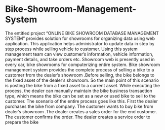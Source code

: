 # Bike-Showroom-Management-System
The entitled project “ONLINE BIKE SHOWROOM DATABASE MANAGEMENT 
SYSTEM” provides solution for showrooms for organizing data using web application. This 
application helps administrator to update data in step by step process while selling vehicle to 
customer. Using this system management team can view customer’s information, vehicle 
information, payment details, and take orders etc. Showroom web is presently used in every 
car, bike showrooms for computerizing entire system.
Bike showroom management system provides the complete process of selling a bike to a 
customer from the dealer’s showroom .Before selling, the bike belongs to the fixed asset of the 
dealer’s showroom. So the main point of this scenario is posting the bike from a fixed asset to 
a current asset. While executing the process, the dealer can manually maintain the bike business 
transaction type, which means the bike can be set as a new or used bike to sell to the customer.
The scenario of the entire process goes like this. First the dealer purchases the bike from 
company. The customer wants to buy bike from dealer’s showroom .The dealer creates a sales 
order for the end customer. The customer confirms the order. The dealer creates a service order 
to prepare the bike
